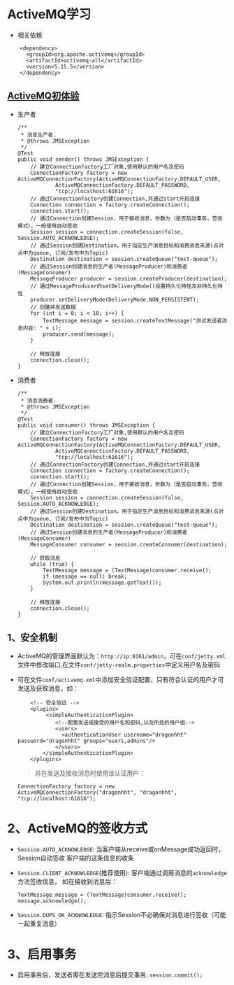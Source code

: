 # ActiveMQ学习

-   相关依赖

```
    <dependency>
      <groupId>org.apache.activemq</groupId>
      <artifactId>activemq-all</artifactId>
      <version>5.15.5</version>
    </dependency>
```

## [ActiveMQ初体验](./src/test/java/hht/dragon/activemq/Sender.java)

-   生产者
    
    ```
    /**
     * 消息生产者.
     * @throws JMSException
     */
    @Test
    public void sender() throws JMSException {
        // 建立ConnectionFactory工厂对象,使用默认的用户名及密码
        ConnectionFactory factory = new ActiveMQConnectionFactory(ActiveMQConnectionFactory.DEFAULT_USER,
                ActiveMQConnectionFactory.DEFAULT_PASSWORD,
                "tcp://localhost:61616");
        // 通过ConnectionFactory创建Connection,并通过start开启连接
        Connection connection = factory.createConnection();
        connection.start();
        // 通过Connection创建Session，用于接收消息，参数为（是否启动事务，签收模式），一般使用自动签收
        Session session = connection.createSession(false, Session.AUTO_ACKNOWLEDGE);
        // 通过Session创建Destination，用于指定生产消息目标和消费消息来源(点对点中为queue, 订阅/发布中为Topic)
        Destination destination = session.createQueue("test-queue");
        // 通过Session创建消息的生产者(MessageProducer)和消费者(MessageConsumer)
        MessageProducer producer = session.createProducer(destination);
        // 通过MessageProducer的setDeliveryMode()设置持久化特性及非持久化特性
        producer.setDeliveryMode(DeliveryMode.NON_PERSISTENT);
        // 创建并发送数据
        for (int i = 0; i < 10; i++) {
            TextMessage message = session.createTextMessage("测试发送者消息内容: " + i);
            producer.send(message);
        }

        // 释放连接
        connection.close();
    }
    ```
    
-   消费者

    ```
    /**
     * 消息消费者.
     * @throws JMSException
     */
    @Test
    public void consumer() throws JMSException {
        // 建立ConnectionFactory工厂对象,使用默认的用户名及密码
        ConnectionFactory factory = new ActiveMQConnectionFactory(ActiveMQConnectionFactory.DEFAULT_USER,
                ActiveMQConnectionFactory.DEFAULT_PASSWORD,
                "tcp://localhost:61616");
        // 通过ConnectionFactory创建Connection,并通过start开启连接
        Connection connection = factory.createConnection();
        connection.start();
        // 通过Connection创建Session，用于接收消息，参数为（是否启动事务，签收模式），一般使用自动签收
        Session session = connection.createSession(false, Session.AUTO_ACKNOWLEDGE);
        // 通过Session创建Destination，用于指定生产消息目标和消费消息来源(点对点中为queue, 订阅/发布中为Topic)
        Destination destination = session.createQueue("test-queue");
        // 通过Session创建消息的生产者(MessageProducer)和消费者(MessageConsumer)
        MessageConsumer consumer = session.createConsumer(destination);

        // 获取消息
        while (true) {
            TextMessage message = (TextMessage)consumer.receive();
            if (message == null) break;
            System.out.println(message.getText());
        }

        // 释放连接
        connection.close();
    }
    ```
    
## 1、安全机制

-   ActiveMQ的管理界面默认为：`http://ip:8161/admin`，可在`conf/jetty.xml`文件中修改端口,在文件`conf/jetty-realm.properties`中定义用户名及密码

-   可在文件`conf/activemq.xml`中添加安全验证配置，只有符合认证的用户才可发送及获取消息，如：

    ```
    	<!-- 安全验证 -->
    	<plugins> 
    	     <simpleAuthenticationPlugin> 
    		    <!--配置发送或接受的用户名和密码,以及所处的用户组-->
    		    <users> 
    		      <authenticationUser username="dragonhht" password="dragonhht" groups="users,admins"/>
    		    </users> 
    	    </simpleAuthenticationPlugin>
    	</plugins>
    ```
    > 并在发送及接收消息时使用该认证用户：
    
    ```
    ConnectionFactory factory = new ActiveMQConnectionFactory("dragonhht", "dragonhht", "tcp://localhost:61616");
    ```
 
 # 2、ActiveMQ的签收方式
 
 -  `Session.AUTO_ACKNOWLEDGE`: 当客户端从receive或onMessage成功返回时，Session自动签收 客户端的这条信息的收条
 
 -  `Session.CLIENT_ACKNOWLEDGE`(推荐使用): 客户端通过调用消息的`acknowledge`方法签收信息， 如在接收到消息后：
 
    ```
    TextMessage message = (TextMessage)consumer.receive();
    message.acknowledge();
    ```
 
 -  `Session.DUPS_OK_ACKNOWLEDGE`: 指示Session不必确保对消息进行签收（可能一起重复消息）
 
 # 3、启用事务
 
 -  启用事务后，发送者需在发送完消息后提交事务: `session.commit();`